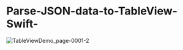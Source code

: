# Parse-JSON-data-to-TableView-Swift-
![TableViewDemo_page-0001-2](https://github.com/shermanlyh/Parse-JSON-data-to-TableView-Swift-/assets/81810291/a8131792-30bf-4a52-9c8f-87b910025a00)
